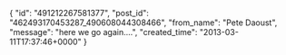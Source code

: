  {
   "id": "491212267581377",
   "post_id": "462493170453287_490608044308466",
   "from_name": "Pete Daoust",
   "message": "here we go again....",
   "created_time": "2013-03-11T17:37:46+0000"
 }
